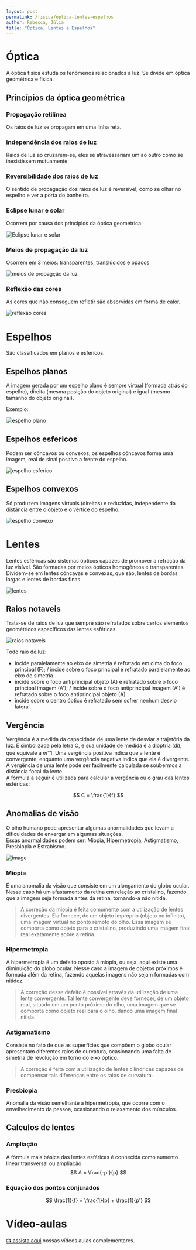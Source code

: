 ```yaml
---
layout: post
permalink: /fisica/optica-lentes-espelhos
author: Rebecca, Júlia
title: "Óptica, Lentes e Espelhos"
---
```

# Óptica
A óptica fisica estuda os fenômenos relacionados a luz. Se divide em óptica geométrica e fisica.

## Princípios da óptica geométrica

### Propagação retilínea
Os raios de luz se propagam em uma linha reta. 

### Independência dos raios de luz
Raios de luz ao cruzarem-se, eles se atravessariam um ao outro como se inexistissem mutuamente.

### Reversibilidade dos raios de luz
O sentido de propagação dos raios de luz é reversível, como se olhar no espelho e ver a porta do banheiro.

### Eclipse lunar e solar
Ocorrem por causa dos princípios da óptica geométrica.

![Eclipse lunar e solar](https://cdn.discordapp.com/attachments/852868718487666700/971555456898183178/unknown.png)

### Meios de propagação da luz
Ocorrem em 3 meios: transparentes, translúcidos e opacos

![meios de propagção da luz](https://cdn.discordapp.com/attachments/852868718487666700/971556717869563964/unknown.png)

### Reflexão das cores
As cores que não conseguem refletir são absorvidas em forma de calor.

![reflexão cores](https://user-images.githubusercontent.com/47502554/166843366-eab840fa-81fe-4511-a3f7-745d8c14ae7c.png)


# Espelhos
São classificados em planos e esfericos.

## Espelhos planos
A imagem gerada por um espelho plano é sempre virtual (formada atrás do espelho), direita (mesma posição do objeto original) e igual (mesmo tamanho do objeto original).

Exemplo:

![espelho plano](https://cdn.discordapp.com/attachments/888085211252924516/971557390451359815/unknown.png)

## Espelhos esfericos
Podem ser côncavos ou convexos, os espelhos côncavos forma uma imagem, real de sinal positivo a frente do espelho. 

![espelho esferico](https://user-images.githubusercontent.com/47502554/166842957-0fa09370-2134-45e6-9c18-cfa3cf8f941b.png)

## Espelhos convexos
Só produzem imagens virtuais (direitas) e reduzidas, independente da distância entre o objeto e o vértice do espelho.

![espelho convexo](https://user-images.githubusercontent.com/47502554/166843294-040fe642-6778-4030-bb76-c72568d3aa38.png)

# Lentes
Lentes esféricas são sistemas ópticos capazes de promover a refração da luz visível. São formadas por meios ópticos homogêneos e transparentes.  
Dividem-se em lentes côncavas e convexas, que são, lentes de bordas largas e lentes de bordas finas.

![lentes](https://user-images.githubusercontent.com/47502554/166848643-0f042b1a-6554-406a-b1aa-b1e0aa489d3b.png)

## Raios notaveis
Trata-se de raios de luz que sempre são refratados sobre certos elementos geométricos específicos das lentes esféricas.

![raios notaveis](https://user-images.githubusercontent.com/47502554/166848726-40c5cfae-d083-4f64-b451-82a35e272895.png)

Todo raio de luz:

- incide paralelamente ao eixo de simetria é refratado em cima do foco principal (F); / incide sobre o foco principal é refratado paralelamente ao eixo de simetria.
- incide sobre o foco antiprincipal objeto (A) é refratado sobre o foco principal imagem (A'); / incide sobre o foco antiprincipal imagem (A') é refratado sobre o foco antiprincipal objeto (A).
- incide sobre o centro óptico é refratado sem sofrer nenhum desvio lateral.

## Vergência
Vergência é a medida da capacidade de uma lente de desviar a trajetória da luz. É simbolizada pela letra C, e sua unidade de medida é a dioptria (di), que equivale a $m{^-1}$. Uma vergência positiva indica que a lente é convergente, enquanto uma vergência negativa indica que ela é divergente. A vergência de uma lente pode ser facilmente calculada se soubermos a distância focal da lente.  
A fórmula a seguir é utilizada para calcular a vergência ou o grau das lentes esféricas:

$$ C = \frac{1}{f} $$

## Anomalias de visão
O olho humano pode apresentar algumas anormalidades que levam a dificuldades de enxergar em algumas situações.  
Essas anormalidades podem ser: Miopia, Hipermetropia, Astigmatismo, Presbiopia e Estrabismo.

![image](https://user-images.githubusercontent.com/47502554/167317642-36e24518-eb44-4e5a-a2de-d91979e55d9f.png)


### Miopia
É uma anomalia da visão que consiste em um alongamento do globo ocular.  
Nesse caso há um afastamento da retina em relação ao cristalino, fazendo que a imagem seja formada antes da retina, tornando-a não nítida.

> A correção da miopia é feita comumente com a utilização de lentes divergentes. Ela fornece, de um objeto impróprio (objeto no infinito), uma imagem virtual no ponto remoto do olho. Essa imagem se comporta como objeto para o cristalino, produzindo uma imagem final real exatamente sobre a retina. 

### Hipermetropia

A hipermetropia é um defeito oposto à miopia, ou seja, aqui existe uma diminuição do globo ocular.
Nesse caso a imagem de objetos próximos é formada além da retina, fazendo aquelas imagens não sejam formadas com nitidez.

> A correção desse defeito é possível através da utilização de uma lente convergente. Tal lente convergente deve fornecer, de um objeto real, situado em um ponto próximo do olho, uma imagem que se comporta como objeto real para o olho, dando uma imagem final nítida. 

### Astigamatismo
Consiste no fato de que as superfícies que compõem o globo ocular apresentam diferentes raios de curvatura, ocasionando uma falta de simetria de revolução em torno do eixo óptico.

> A correção é feita com a utilização de lentes cilíndricas capazes de compensar tais diferenças entre os raios de curvatura.

### Presbiopia
Anomalia da visão semelhante à hipermetropia, que ocorre com o envelhecimento da pessoa, ocasionando o relaxamento dos músculos.

## Calculos de lentes
### Ampliação
A fórmula mais básica das lentes esféricas é conhecida como aumento linear transversal ou ampliação.
$$ A = \frac{-p'}{p} $$ 

### Equação dos pontos conjurados
$$ \frac{1}{f} = \frac{1}{p} + \frac{1}{p'} $$

# Vídeo-aulas
[📺 assista aqui](https://youtube.com/playlist?list=PLDKxz_KUEUfPEW04tYPfdTfgiuIcoWAk4) nossas vídeos aulas complementares.
